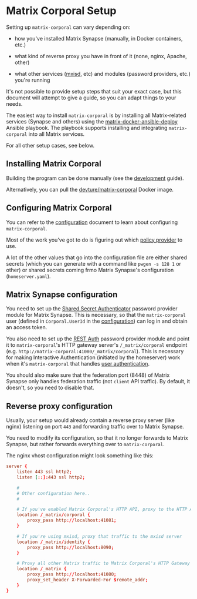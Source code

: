 # Matrix Corporal Setup

Setting up `matrix-corporal` can vary depending on:

- how you've installed Matrix Synapse (manually, in Docker containers, etc.)

- what kind of reverse proxy you have in front of it (none, nginx, Apache, other)

- what other services ([mxisd](https://github.com/kamax-io/mxisd), etc) and modules (password providers, etc.) you're running

It's not possible to provide setup steps that suit your exact case, but this document will attempt to give a guide, so you can adapt things to your needs.

The easiest way to install `matrix-corporal` is by installing all Matrix-related services (Synapse and others) using the [matrix-docker-ansible-deploy](https://github.com/spantaleev/matrix-docker-ansible-deploy) Ansible playbook. The playbook supports installing and integrating `matrix-corporal` into all Matrix services.

For all other setup cases, see below.


## Installing Matrix Corporal

Building the program can be done manually (see the [development](development.md) guide).

Alternatively, you can pull the [devture/matrix-corporal](https://hub.docker.com/r/devture/matrix-corporal) Docker image.


## Configuring Matrix Corporal

You can refer to the [configuration](configuration.md) document to learn about configuring `matrix-corporal`.

Most of the work you've got to do is figuring out which [policy provider](policy-providers.md) to use.

A lot of the other values that go into the configuration file are either shared secrets (which you can generate with a command like `pwgen -s 128 1` or other) or shared secrets coming frmo Matrix Synapse's configuration (`homeserver.yaml`).


## Matrix Synapse configuration

You need to set up the [Shared Secret Authenticator](https://github.com/devture/matrix-synapse-shared-secret-auth) password provider module for Matrix Synapse. This is necessary, so that the `matrix-corporal` user (defined in `Corporal.UserId` in the [configuration](configuration.md)) can log in and obtain an access token.

You also need to set up the [REST Auth](https://github.com/ma1uta/matrix-synapse-rest-password-provider) password provider module and point it to `matrix-corporal`'s HTTP gateway server's `/_matrix/corporal` endpoint (e.g. `http://matrix-corporal:41080/_matrix/corporal`). This is necessary for making Interactive Authentication (initiated by the homeserver) work when it's `matrix-corporal` that handles [user authentication](user-authentication.md).

You should also make sure that the federation port (8448) of Matrix Synapse only handles federation traffic (not `client` API traffic). By default, it doesn't, so you need to disable that.


## Reverse proxy configuration

Usually, your setup would already contain a reverse proxy server (like nginx) listening on port `443` and forwarding traffic over to Matrix Synapse.

You need to modify its configuration, so that it no longer forwards to Matrix Synapse, but rather forwards everything over to `matrix-corporal`.

The nginx vhost configuration might look something like this:

```conf
server {
	listen 443 ssl http2;
	listen [::]:443 ssl http2;

	#
	# Other configuration here..
	#

	# If you've enabled Matrix Corporal's HTTP API, proxy to the HTTP API server
	location /_matrix/corporal {
		proxy_pass http://localhost:41081;
	}

	# If you're using mxisd, proxy that traffic to the mxisd server
	location /_matrix/identity {
		proxy_pass http://localhost:8090;
	}

	# Proxy all other Matrix traffic to Matrix Corporal's HTTP Gateway server
	location /_matrix {
		proxy_pass http://localhost:41080;
		proxy_set_header X-Forwarded-For $remote_addr;
	}
}
```
